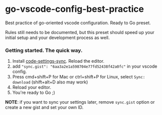 # go-vscode-config-best-practice

Best practice of go-oriented vscode configuration. Ready to Go preset.

Rules still needs to be documented, but this preset should speed up your initial setup and your development process as well.

### Getting started. The quick way.
1. Install [code-settings-sync](https://marketplace.visualstudio.com/items?itemName=Shan.code-settings-sync). Reload the editor.
2. add `"sync.gist": "6aa3a2e1a598704e77fd52438f42a0fc"` in your vscode config.
3. Press cmd+shift+P for Mac or ctrl+shift+P for Linux, select `Sync: download` (shift+alt+D also may work)
4. Reload your editor.
5. You're ready to Go ;)

**NOTE**: if you want to sync your settings later, remove `sync.gist` option or create a new gist and set your own ID.
